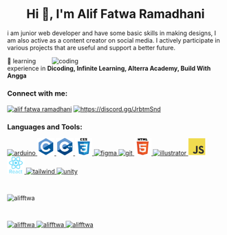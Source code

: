 <h1 align="center">Hi 👋, I'm Alif Fatwa Ramadhani</h1>
<p>i am junior web developer and have some basic skills in making designs, I am also active as a content creator on social media. I actively participate in various projects that are useful and support a better future.</p>

<img align="right" alt="coding" width="400" src="https://camo.githubusercontent.com/945a19afcbabd459c4cf9a7da04dbb642118aba46c471c8b0483da2099d0089d/68747470733a2f2f6d65646961312e67697068792e636f6d2f6d656469612f483766355a476a764b5842614c624269674f2f67697068792e676966">

🔭 learning experience in **Dicoding, Infinite Learning, Alterra Academy, Build With Angga**

<h3 align="left">Connect with me:</h3>
<p align="left">
<a href="https://linkedin.com/in/alif fatwa ramadhani" target="blank"><img align="center" src="https://raw.githubusercontent.com/rahuldkjain/github-profile-readme-generator/master/src/images/icons/Social/linked-in-alt.svg" alt="alif fatwa ramadhani" height="30" width="40" /></a>
<a href="https://discord.gg/https://discord.gg/JrbtmSnd" target="blank"><img align="center" src="https://raw.githubusercontent.com/rahuldkjain/github-profile-readme-generator/master/src/images/icons/Social/discord.svg" alt="https://discord.gg/JrbtmSnd" height="30" width="40" /></a>
</p>

<h3 align="left">Languages and Tools:</h3>

<p align="left"> <a href="https://www.arduino.cc/" target="_blank" rel="noreferrer"> <img src="https://cdn.worldvectorlogo.com/logos/arduino-1.svg" alt="arduino" width="40" height="40"/> </a> <a href="https://www.cprogramming.com/" target="_blank" rel="noreferrer"> <img src="https://raw.githubusercontent.com/devicons/devicon/master/icons/c/c-original.svg" alt="c" width="40" height="40"/> </a> <a href="https://www.w3schools.com/cpp/" target="_blank" rel="noreferrer"> <img src="https://raw.githubusercontent.com/devicons/devicon/master/icons/cplusplus/cplusplus-original.svg" alt="cplusplus" width="40" height="40"/> </a> <a href="https://www.w3schools.com/css/" target="_blank" rel="noreferrer"> <img src="https://raw.githubusercontent.com/devicons/devicon/master/icons/css3/css3-original-wordmark.svg" alt="css3" width="40" height="40"/> </a> <a href="https://www.figma.com/" target="_blank" rel="noreferrer"> <img src="https://www.vectorlogo.zone/logos/figma/figma-icon.svg" alt="figma" width="40" height="40"/> </a> <a href="https://git-scm.com/" target="_blank" rel="noreferrer"> <img src="https://www.vectorlogo.zone/logos/git-scm/git-scm-icon.svg" alt="git" width="40" height="40"/> </a> <a href="https://www.w3.org/html/" target="_blank" rel="noreferrer"> <img src="https://raw.githubusercontent.com/devicons/devicon/master/icons/html5/html5-original-wordmark.svg" alt="html5" width="40" height="40"/> </a> <a href="https://www.adobe.com/in/products/illustrator.html" target="_blank" rel="noreferrer"> <img src="https://www.vectorlogo.zone/logos/adobe_illustrator/adobe_illustrator-icon.svg" alt="illustrator" width="40" height="40"/> </a> <a href="https://developer.mozilla.org/en-US/docs/Web/JavaScript" target="_blank" rel="noreferrer"> <img src="https://raw.githubusercontent.com/devicons/devicon/master/icons/javascript/javascript-original.svg" alt="javascript" width="40" height="40"/> </a> <a href="https://reactjs.org/" target="_blank" rel="noreferrer"> <img src="https://raw.githubusercontent.com/devicons/devicon/master/icons/react/react-original-wordmark.svg" alt="react" width="40" height="40"/> </a> <a href="https://tailwindcss.com/" target="_blank" rel="noreferrer"> <img src="https://www.vectorlogo.zone/logos/tailwindcss/tailwindcss-icon.svg" alt="tailwind" width="40" height="40"/> </a> <a href="https://unity.com/" target="_blank" rel="noreferrer"> <img src="https://www.vectorlogo.zone/logos/unity3d/unity3d-icon.svg" alt="unity" width="40" height="40"/> </a> </p> </br> <p align="left"> <img src="https://komarev.com/ghpvc/?username=alifftwa&label=Profile%20views&color=0e75b6&style=flat" alt="alifftwa" /> </p></br>


<p dir="auto">
  <a href="https://github.com/alifftwa">
    <img height="180em" src="https://github-readme-stats.vercel.app/api/top-langs?username=alifftwa&show_icons=true&locale=en&layout=compact" alt="alifftwa" style="max-width: 100%;">
    <img height="180em" src="https://github-readme-stats.vercel.app/api?username=alifftwa&show_icons=true&locale=en" alt="alifftwa" style="max-width: 100%;">
    <img height="180em" src="https://github-readme-streak-stats.herokuapp.com/?user=alifftwa&" alt="alifftwa" style="max-width: 100%;">
  </a>
</p>
